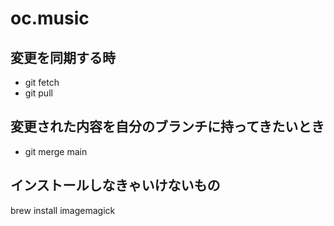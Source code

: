 # oc.music
## 変更を同期する時
- git fetch
- git pull

## 変更された内容を自分のブランチに持ってきたいとき
- git merge main

## インストールしなきゃいけないもの
brew install imagemagick